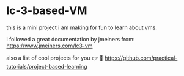 # lc-3-based-VM
this is a mini project i am making for fun to learn about vms. 

i followed a great documentation by jmeiners from: https://www.jmeiners.com/lc3-vm

also a list of cool projects for you 👉 :link: https://github.com/practical-tutorials/project-based-learning
